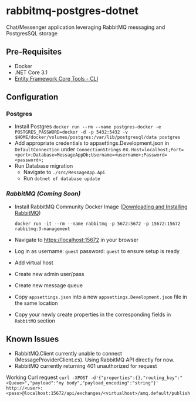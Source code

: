 # rabbitmq-postgres-dotnet

Chat/Messenger application leveraging RabbitMQ messaging and PostgresSQL storage

## Pre-Requisites

- Docker
- .NET Core 3.1
- [Entity Framework Core Tools - CLI](https://docs.microsoft.com/en-us/ef/core/cli/dotnet)

## Configuration

### Postgres

- Install Postgres
  `docker run --rm --name postgres-docker -e POSTGRES_PASSWORD=docker -d -p 5432:5432 -v $HOME/docker/volumes/postgres:/var/lib/postgresql/data postgres`
- Add appropriate credentials to appsettings.Development.json in `DefaultConnection` under `ConnectionStrings`
  ex. `Host=localhost;Port=<port>;Database=MessageAppDb;Username=<username>;Password=<password>;`
- Run Database migration
  - Navigate to `./src/MessageApp.Api`
  - Run `dotnet ef database update`

### <i>RabbitMQ (Coming Soon)</i>

- Install RabbitMQ Community Docker Image ([Downloading and Installing RabbitMQ](https://www.rabbitmq.com/download.html))

  `docker run -it --rm --name rabbitmq -p 5672:5672 -p 15672:15672 rabbitmq:3-management`

- Navigate to [https://localhost:15672](https://localhost:15672) in your browser
- Log in as username: `guest` password: `guest` to ensure setup is ready
- Add virtual host
- Create new admin user/pass
- Create new message queue
- Copy `appsettings.json` into a new `appsettings.Development.json` file in the same location
- Copy your newly create properties in the corresponding fields in `RabbitMQ` section

## Known Issues

- RabbitMQ.Client currently unable to connect (MessageProviderClient.cs). Using RabbitMQ API directly for now.
- RabbitMQ currently returning 401 unauthorized for request

Working Curl request
`curl -XPOST -d'{"properties":{},"routing_key":"<Queue>","payload":"my body","payload_encoding":"string"}' http://<user>:<pass>@localhost:15672/api/exchanges/<virtualhost>/amq.default/publish`
